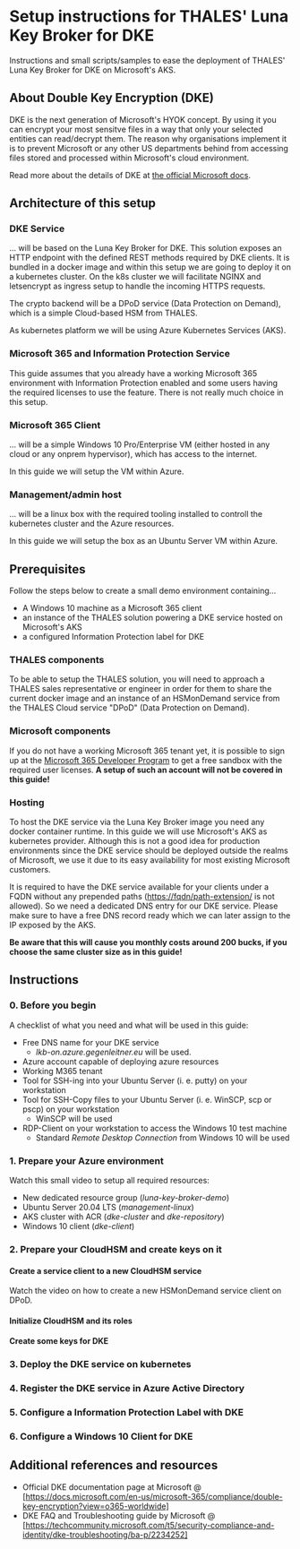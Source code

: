 # Setup instructions for THALES' Luna Key Broker for DKE

Instructions and small scripts/samples to ease the deployment of THALES' Luna Key Broker for DKE on Microsoft's AKS.

## About Double Key Encryption (DKE)

DKE is the next generation of Microsoft's HYOK concept. By using it you can encrypt your most sensitve files in a way that only your selected entities can read/decrypt them. The reason why organisations implement it is to prevent Microsoft or any other US departments behind from accessing files stored and processed within Microsoft's cloud environment.

Read more about the details of DKE at [the official Microsoft docs](https://docs.microsoft.com/en-us/microsoft-365/compliance/double-key-encryption?view=o365-worldwide).

## Architecture of this setup

### DKE Service

... will be based on the Luna Key Broker for DKE. This solution exposes an HTTP endpoint with the defined REST methods required by DKE clients. It is bundled in a docker image and within this setup we are going to deploy it on a kubernetes cluster. On the k8s cluster we will facilitate NGINX and letsencrypt as ingress setup to handle the incoming HTTPS requests.

The crypto backend will be a DPoD service (Data Protection on Demand), which is a simple Cloud-based HSM from THALES.

As kubernetes platform we will be using Azure Kubernetes Services (AKS).

### Microsoft 365 and Information Protection Service

This guide assumes that you already have a working Microsoft 365 environment with Information Protection enabled and some users having the required licenses to use the feature. There is not really much choice in this setup.

### Microsoft 365 Client

... will be a simple Windows 10 Pro/Enterprise VM (either hosted in any cloud or any onprem hypervisor), which has access to the internet.

In this guide we will setup the VM within Azure.

### Management/admin host

... will be a linux box with the required tooling installed to controll the kubernetes cluster and the Azure resources.

In this guide we will setup the box as an Ubuntu Server VM within Azure.

## Prerequisites

Follow the steps below to create a small demo environment containing...

* A Windows 10 machine as a Microsoft 365 client
* an instance of the THALES solution powering a DKE service hosted on Microsoft's AKS
* a configured Information Protection label for DKE

### THALES components

To be able to setup the THALES solution, you will need to approach a THALES sales representative or engineer in order for them to share the current docker image and an instance of an HSMonDemand service from the THALES Cloud service "DPoD" (Data Protection on Demand).

### Microsoft components

If you do not have a working Microsoft 365 tenant yet, it is possible to sign up at the [Microsoft 365 Developer Program](https://developer.microsoft.com/en-us/microsoft-365/dev-program) to get a free sandbox with the required user licenses. **A setup of such an account will not be covered in this guide!**

### Hosting

To host the DKE service via the Luna Key Broker image you need any docker container runtime. In this guide we will use Microsoft's AKS as kubernetes provider. Although this is not a good idea for production environments since the DKE service should be deployed outside the realms of Microsoft, we use it due to its easy availability for most existing Microsoft customers.

It is required to have the DKE service available for your clients under a FQDN without any prepended paths (<https://fqdn/path-extension/> is not allowed). So we need a dedicated DNS entry for our DKE service. Please make sure to have a free DNS record ready which we can later assign to the IP exposed by the AKS.

**Be aware that this will cause you monthly costs around 200 bucks, if you choose the same cluster size as in this guide!**

## Instructions

### 0. Before you begin

A checklist of what you need and what will be used in this guide:

* Free DNS name for your DKE service
  * *lkb-on.azure.gegenleitner.eu* will be used.
* Azure account capable of deploying azure resources
* Working M365 tenant
* Tool for SSH-ing into your Ubuntu Server (i. e. putty) on your workstation
* Tool for SSH-Copy files to your Ubuntu Server (i. e. WinSCP, scp or pscp) on your workstation
  * WinSCP will be used
* RDP-Client on your workstation to access the Windows 10 test machine
  * Standard *Remote Desktop Connection* from Windows 10 will be used

### 1. Prepare your Azure environment

Watch this small video to setup all required resources:

* New dedicated resource group (*luna-key-broker-demo*)
* Ubuntu Server 20.04 LTS (*management-linux*)
* AKS cluster with ACR (*dke-cluster* and *dke-repository*)
* Windows 10 client (*dke-client*)

### 2. Prepare your CloudHSM and create keys on it

#### Create a service client to a new CloudHSM service

Watch the video on how to create a new HSMonDemand service client on DPoD.

#### Initialize CloudHSM and its roles

#### Create some keys for DKE

### 3. Deploy the DKE service on kubernetes

### 4. Register the DKE service in Azure Active Directory

### 5. Configure a Information Protection Label with DKE

### 6. Configure a Windows 10 Client for DKE

## Additional references and resources

* Official DKE documentation page at Microsoft @ [https://docs.microsoft.com/en-us/microsoft-365/compliance/double-key-encryption?view=o365-worldwide]
* DKE FAQ and Troubleshooting guide by Microsoft @ [https://techcommunity.microsoft.com/t5/security-compliance-and-identity/dke-troubleshooting/ba-p/2234252]
